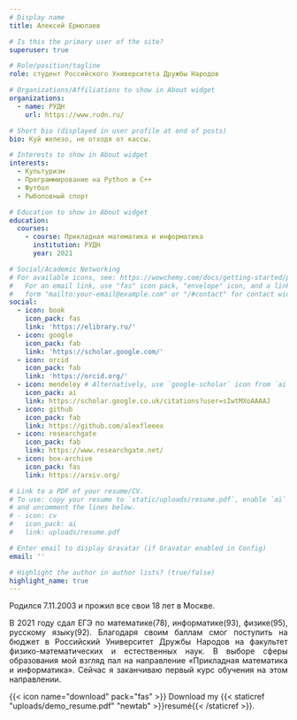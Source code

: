 ```yaml
---
# Display name
title: Алексей Ермолаев

# Is this the primary user of the site?
superuser: true

# Role/position/tagline
role: студент Российского Университета Дружбы Народов

# Organizations/Affiliations to show in About widget
organizations:
  - name: РУДН
    url: https://www.rudn.ru/

# Short bio (displayed in user profile at end of posts)
bio: Куй железо, не отходя от кассы.

# Interests to show in About widget
interests:
  - Культуризм
  - Программирование на Python и C++
  - Футбол
  - Рыболовный спорт

# Education to show in About widget
education:
  courses:
    - course: Прикладная математика и информатика
      institution: РУДН
      year: 2021

# Social/Academic Networking
# For available icons, see: https://wowchemy.com/docs/getting-started/page-builder/#icons
#   For an email link, use "fas" icon pack, "envelope" icon, and a link in the
#   form "mailto:your-email@example.com" or "/#contact" for contact widget.
social:
  - icon: book
    icon_pack: fas
    link: 'https://elibrary.ru/'
  - icon: google
    icon_pack: fab
    link: 'https://scholar.google.com/'
  - icon: orcid
    icon_pack: fab
    link: 'https://orcid.org/'
  - icon: mendeley # Alternatively, use `google-scholar` icon from `ai` icon pack
    icon_pack: ai
    link: https://scholar.google.co.uk/citations?user=sIwtMXoAAAAJ
  - icon: github
    icon_pack: fab
    link: https://github.com/alexfleeex
  - icon: researchgate
    icon_pack: fab
    link: https://www.researchgate.net/
  - icon: box-archive
    icon_pack: fas
    link: https://arxiv.org/

# Link to a PDF of your resume/CV.
# To use: copy your resume to `static/uploads/resume.pdf`, enable `ai` icons in `params.toml`,
# and uncomment the lines below.
# - icon: cv
#   icon_pack: ai
#   link: uploads/resume.pdf

# Enter email to display Gravatar (if Gravatar enabled in Config)
email: ''

# Highlight the author in author lists? (true/false)
highlight_name: true
---
```


Родился 7.11.2003 и прожил все свои 18 лет в Москве.

<div style="text-align: justify">В 2021 году сдал ЕГЭ по математике(78), информатике(93), физике(95), русскому языку(92).  Благодаря своим баллам смог поступить на бюджет в Российский Университет Дружбы Народов на факультет физико-математических и естественных наук. В выборе сферы образования мой взгляд пал на направление «Прикладная математика и информатика». Сейчас я заканчиваю первый курс обучения на этом направлении. </div>

{{< icon name="download" pack="fas" >}} Download my {{< staticref "uploads/demo_resume.pdf" "newtab" >}}resumé{{< /staticref >}}.
